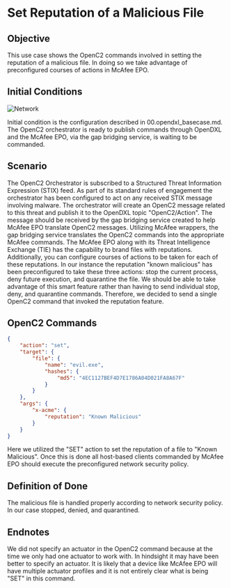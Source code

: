 # Set Reputation of a Malicious File

## Objective
This use case shows the OpenC2 commands involved in setting the reputation of a malicious file. In doing so we take advantage of preconfigured courses of actions in McAfee EPO. 

## Initial Conditions
![Network](https://raw.githubusercontent.com/oasis-tcs/openc2-lsc-usecases/master/G2/images/network_basecase.PNG)

Initial condition is the configuration described in 00.opendxl_basecase.md. The OpenC2 orchestrator is ready to publish commands through OpenDXL and the McAfee EPO, via the gap bridging service, is waiting to be commanded.

## Scenario
The OpenC2 Orchestrator is subscribed to a Structured Threat Information Expression (STIX) feed. As part of its standard rules of engagement the orchestrator has been configured to act on any received STIX message involving malware. The orchestrator will create an OpenC2 message related to this threat and publish it to the OpenDXL topic "OpenC2/Action". The message should be received by the gap bridging service created to help McAfee EPO translate OpenC2 messages. Utilizing McAfee wrappers, the gap bridging service translates the OpenC2 commands into the appropriate McAfee commands.
The McAfee EPO along with its Threat Intelligence Exchange (TIE) has the capability to brand files with reputations. Additionally, you can configure courses of actions to be taken for each of these reputations. In our instance the reputation "known malicious" has been preconfigured to take these three actions: stop the current process, deny future execution, and quarantine the file. 
We should be able to take advantage of this smart feature rather than having to send individual stop, deny, and quarantine commands. Therefore, we decided to send a single OpenC2 command that invoked the reputation feature.

## OpenC2 Commands
```json
{
	"action": "set",
	"target": {
		"file": {
			"name": "evil.exe",
			"hashes": {
				"md5": "4EC1127BEF4D7E1786A04D021FA8A67F"
			}
		}
	},
	"args": {
		"x-acme": {
			"reputation": "Known Malicious"
		}
	}
}
```
Here we utilized the "SET" action to set the reputation of a file to "Known Malicious". Once this is done all host-based clients commanded by McAfee EPO should execute the preconfigured network security policy.    

## Definition of Done
The malicious file is handled properly according to network security policy. In our case stopped, denied, and quarantined. 

## Endnotes
We did not specify an actuator in the OpenC2 command because at the time we only had one actuator to work with. In hindsight it may have been better to specify an actuator. It is likely that a device like McAfee EPO will have multiple actuator profiles and it is not entirely clear what is being "SET" in this command.
